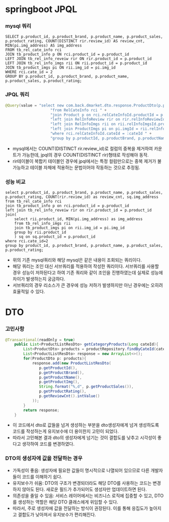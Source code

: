 # springboot JPQL

### mysql 쿼리
```mysql
SELECT p.product_id, p.product_brand, p.product_name, p.product_sales, p.product_rating, COUNT(DISTINCT rir.review_id) AS review_cnt, MIN(pi.img_address) AS img_address
FROM tb_rel_cate_info rci
JOIN tb_product_info p ON rci.product_id = p.product_id
LEFT JOIN tb_rel_info_reveiw rir ON rir.product_id = p.product_id
LEFT JOIN tb_rel_info_imgs rii ON rii.product_id = p.product_id
JOIN tb_product_imgs pi ON rii.img_id = pi.img_id
WHERE rci.cate_id = 2
GROUP BY p.product_id, p.product_brand, p.product_name, p.product_sales, p.product_rating;

```

### JPQL 쿼리
```java
@Query(value = "select new com.back.dmarket.dto.response.ProductDto(p.productId, p.productBrand, p.productName, p.productSales, p.productRating, COUNT(DISTINCT rir) as reviewCnt, MIN(pi.imgAddress) as productImg) " +
                    "from RelCateInfo rci " +
                    "join Product p on rci.relCateInfoId.productId = p.productId " +
                    "left join RelInfoReview rir on rir.relInfoReviewId.productId = p.productId " +
                    "left join RelInfoImgs rii on rii.relInfoImgsId.productId = p.productId " +
                    "left join ProductImgs pi on pi.imgId = rii.relInfoImgsId.imgId " +
                    "where rci.relCateInfoId.cateId = :cateId " +
                    "group by p.productId, p.productBrand, p.productName, p.productSales, p.productRating")
```

- mysql에서는 COUNT(DISTINCT rir.review_id)로 컬럼의 중복을 제거하여 카운트가 가능한데, jpql의 경우 COUNT(DISTINCT rir)형태로 작성해야 동작.
- rir테이블이 복합키 테이블인 경우에 jpql에서는 특정 컬럼만으로는 중복 제거가 불가능하고 테이블 자체에 적용하는 문법이어야 작동하는 것으로 추정됨.

### 성능 비교

```mysql
select p.product_id, p.product_brand, p.product_name, p.product_sales, p.product_rating, COUNT(rir.review_id) as review_cnt, sq.img_address
from tb_rel_cate_info rci
join tb_product_info p on rci.product_id = p.product_id
left join tb_rel_info_reveiw rir on rir.product_id = p.product_id
join(
	select rii.product_id, MIN(pi.img_address) as img_address
	from tb_rel_info_imgs rii 
	join tb_product_imgs pi on rii.img_id = pi.img_id
	group by rii.product_id
	) sq on sq.product_id = p.product_id
where rci.cate_id=2
group by product_id, p.product_brand, p.product_name, p.product_sales, p.product_rating;
```
- 위의 기존 mysql쿼리와 해당 mysql은 같은 내용이 조회되는 쿼리이다.
- 해당 쿼리는 조인 대신 서브쿼리를 적용하여 작성한 쿼리이다. 서브쿼리를 사용할 경우 성능이 저하된다고 하여 기존 쿼리와 같이 조인을 진행하였는데 실제로
  성능에 차이가 발생하는지 궁금하다.
- 서브쿼리의 경우 리소스가 큰 경우에 성능 저하가 발생하지만 아닌 경우에는 오히려 효율적일 수 있다.


# DTO

### 고민사항

```JAVA
@Transactional(readOnly = true)
    public List<ProductListResDto> getCategoryProducts(Long cateId){
        List<ProductDto> products = productRepository.findByCateId(cateId);
        List<ProductListResDto> response = new ArrayList<>();
        for(ProductDto p: products){
            response.add(new ProductListResDto(
               p.getProductId(),
               p.getProductBrand(),
               p.getProductName(),
               p.getProductImg(),
               String.format("%,d", p.getProductSales()),
               p.getProductRating(),
               p.getReviewCnt().intValue()
            ));
        }
        return response;
    }
```
- 이 코드에서 dto로 값들을 넘겨 생성하는 부분을 dto생성자에게 넘겨 생성하도록 코드를 작성하는게 유지보수에 더 용이한지 고민이 되었다.
- 따라서 고민해본 결과 dto의 생성자에게 넘기는 것이 결합도를 낮추고 시각성이 좋다고 생각하여 코드를 변경하였다.

### DTO의 생성자에 값을 전달하는 경우

- 가독성이 좋음: 생성자에 필요한 값들이 명시적으로 나열되어 있으므로 다른 개발자들이 코드를 이해하기 쉽다.
- 유지보수가 쉬움: DTO의 구조가 변경되더라도 해당 DTO를 사용하는 코드는 변경하지 않아도 된다. 새로운 필드가 추가되어도 생성자만 업데이트하면 된다.
- 의존성을 줄일 수 있음: 서비스 레이어에서는 비즈니스 로직에 집중할 수 있고, DTO를 생성하는 역할은 해당 DTO 클래스에게 위임할 수 있다.
- 따라서, 주로 생성자에 값을 전달하는 방식이 권장된다. 이를 통해 응집도가 높아지고 결합도가 낮아져서 유지보수가 편리해진다.
